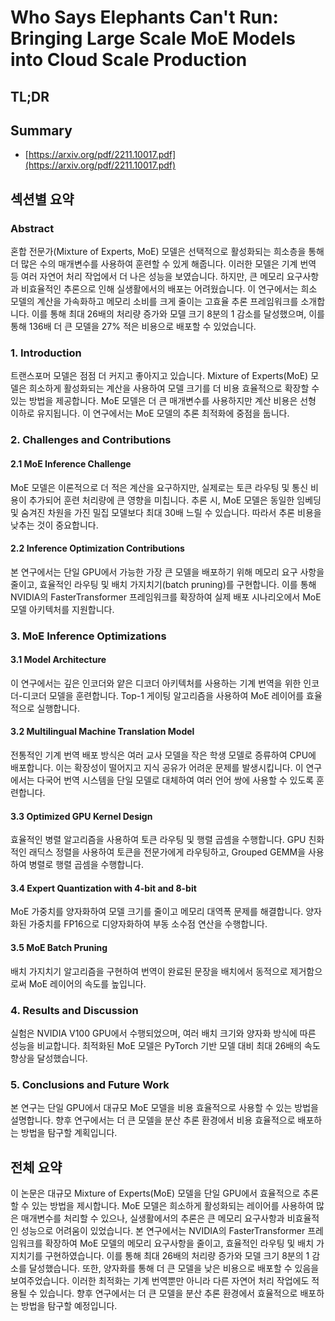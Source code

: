 # Who Says Elephants Can't Run: Bringing Large Scale MoE Models into Cloud Scale Production
## TL;DR
## Summary
- [https://arxiv.org/pdf/2211.10017.pdf](https://arxiv.org/pdf/2211.10017.pdf)

## 섹션별 요약

### Abstract
혼합 전문가(Mixture of Experts, MoE) 모델은 선택적으로 활성화되는 희소층을 통해 더 많은 수의 매개변수를 사용하여 훈련할 수 있게 해줍니다. 이러한 모델은 기계 번역 등 여러 자연어 처리 작업에서 더 나은 성능을 보였습니다. 하지만, 큰 메모리 요구사항과 비효율적인 추론으로 인해 실생활에서의 배포는 어려웠습니다. 이 연구에서는 희소 모델의 계산을 가속화하고 메모리 소비를 크게 줄이는 고효율 추론 프레임워크를 소개합니다. 이를 통해 최대 26배의 처리량 증가와 모델 크기 8분의 1 감소를 달성했으며, 이를 통해 136배 더 큰 모델을 27% 적은 비용으로 배포할 수 있었습니다.

### 1. Introduction
트랜스포머 모델은 점점 더 커지고 좋아지고 있습니다. Mixture of Experts(MoE) 모델은 희소하게 활성화되는 계산을 사용하여 모델 크기를 더 비용 효율적으로 확장할 수 있는 방법을 제공합니다. MoE 모델은 더 큰 매개변수를 사용하지만 계산 비용은 선형 이하로 유지됩니다. 이 연구에서는 MoE 모델의 추론 최적화에 중점을 둡니다.

### 2. Challenges and Contributions
#### 2.1 MoE Inference Challenge
MoE 모델은 이론적으로 더 적은 계산을 요구하지만, 실제로는 토큰 라우팅 및 통신 비용이 추가되어 훈련 처리량에 큰 영향을 미칩니다. 추론 시, MoE 모델은 동일한 임베딩 및 숨겨진 차원을 가진 밀집 모델보다 최대 30배 느릴 수 있습니다. 따라서 추론 비용을 낮추는 것이 중요합니다.

#### 2.2 Inference Optimization Contributions
본 연구에서는 단일 GPU에서 가능한 가장 큰 모델을 배포하기 위해 메모리 요구 사항을 줄이고, 효율적인 라우팅 및 배치 가지치기(batch pruning)를 구현합니다. 이를 통해 NVIDIA의 FasterTransformer 프레임워크를 확장하여 실제 배포 시나리오에서 MoE 모델 아키텍처를 지원합니다.

### 3. MoE Inference Optimizations
#### 3.1 Model Architecture
이 연구에서는 깊은 인코더와 얕은 디코더 아키텍처를 사용하는 기계 번역을 위한 인코더-디코더 모델을 훈련합니다. Top-1 게이팅 알고리즘을 사용하여 MoE 레이어를 효율적으로 실행합니다.

#### 3.2 Multilingual Machine Translation Model
전통적인 기계 번역 배포 방식은 여러 교사 모델을 작은 학생 모델로 증류하여 CPU에 배포합니다. 이는 확장성이 떨어지고 지식 공유가 어려운 문제를 발생시킵니다. 이 연구에서는 다국어 번역 시스템을 단일 모델로 대체하여 여러 언어 쌍에 사용할 수 있도록 훈련합니다.

#### 3.3 Optimized GPU Kernel Design
효율적인 병렬 알고리즘을 사용하여 토큰 라우팅 및 행렬 곱셈을 수행합니다. GPU 친화적인 래딕스 정렬을 사용하여 토큰을 전문가에게 라우팅하고, Grouped GEMM을 사용하여 병렬로 행렬 곱셈을 수행합니다.

#### 3.4 Expert Quantization with 4-bit and 8-bit
MoE 가중치를 양자화하여 모델 크기를 줄이고 메모리 대역폭 문제를 해결합니다. 양자화된 가중치를 FP16으로 디양자화하여 부동 소수점 연산을 수행합니다.

#### 3.5 MoE Batch Pruning
배치 가지치기 알고리즘을 구현하여 번역이 완료된 문장을 배치에서 동적으로 제거함으로써 MoE 레이어의 속도를 높입니다.

### 4. Results and Discussion
실험은 NVIDIA V100 GPU에서 수행되었으며, 여러 배치 크기와 양자화 방식에 따른 성능을 비교합니다. 최적화된 MoE 모델은 PyTorch 기반 모델 대비 최대 26배의 속도 향상을 달성했습니다.

### 5. Conclusions and Future Work
본 연구는 단일 GPU에서 대규모 MoE 모델을 비용 효율적으로 사용할 수 있는 방법을 설명합니다. 향후 연구에서는 더 큰 모델을 분산 추론 환경에서 비용 효율적으로 배포하는 방법을 탐구할 계획입니다.

## 전체 요약
이 논문은 대규모 Mixture of Experts(MoE) 모델을 단일 GPU에서 효율적으로 추론할 수 있는 방법을 제시합니다. MoE 모델은 희소하게 활성화되는 레이어를 사용하여 많은 매개변수를 처리할 수 있으나, 실생활에서의 추론은 큰 메모리 요구사항과 비효율적인 성능으로 어려움이 있었습니다. 본 연구에서는 NVIDIA의 FasterTransformer 프레임워크를 확장하여 MoE 모델의 메모리 요구사항을 줄이고, 효율적인 라우팅 및 배치 가지치기를 구현하였습니다. 이를 통해 최대 26배의 처리량 증가와 모델 크기 8분의 1 감소를 달성했습니다. 또한, 양자화를 통해 더 큰 모델을 낮은 비용으로 배포할 수 있음을 보여주었습니다. 이러한 최적화는 기계 번역뿐만 아니라 다른 자연어 처리 작업에도 적용될 수 있습니다. 향후 연구에서는 더 큰 모델을 분산 추론 환경에서 효율적으로 배포하는 방법을 탐구할 예정입니다.